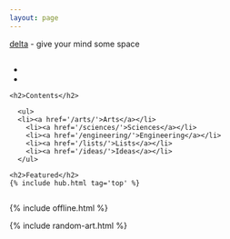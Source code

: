 ```yaml
---
layout: page
---
```




<p class="mono"><a href="/about">delta</a> - give your mind some space</p>



<div class="columns">


  <div class="column is-4">

<ul>
  <li><a href='/clocks/' id="current-time" class="mono"></a></li>
  <li><a href='/calendar/' id="current-date" class="mono"></a></li>
</ul>

    <h2>Contents</h2>

      <ul>
      <li><a href='/arts/'>Arts</a></li>
        <li><a href='/sciences/'>Sciences</a></li>
        <li><a href='/engineering/'>Engineering</a></li>
        <li><a href='/lists/'>Lists</a></li>
        <li><a href='/ideas/'>Ideas</a></li>
      </ul>

    <h2>Featured</h2>
    {% include hub.html tag='top' %}

  </div>

</div>



{% include offline.html  %}

{% include random-art.html %}

<script src="/assets/js/moment.min.js"></script>
<script src="/assets/js/datetime.js"></script>


<script>
  show_date_and_time();

</script>

